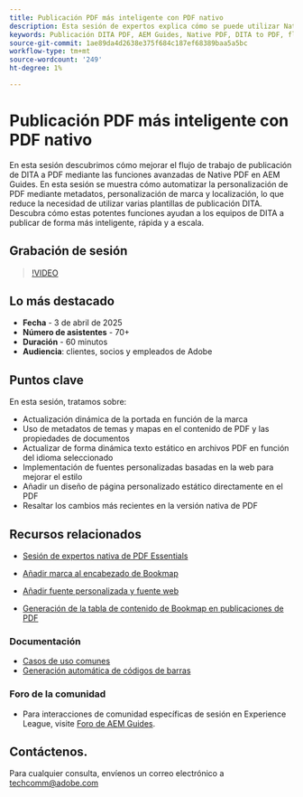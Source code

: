 ```yaml
---
title: Publicación PDF más inteligente con PDF nativo
description: Esta sesión de expertos explica cómo se puede utilizar Native PDF para crear PDF compatible con DITA sin necesidad de utilizar conocimientos avanzados de CSS o XSLT, en lugar de utilizar tecnología de código bajo para generar PDF
keywords: Publicación DITA PDF, AEM Guides, Native PDF, DITA to PDF, flujo de trabajo de publicación DITA, automatización de PDF, publicación basada en metadatos, plantillas DITA
source-git-commit: 1ae89da4d2638e375f684c187ef68389baa5a5bc
workflow-type: tm+mt
source-wordcount: '249'
ht-degree: 1%

---
```


# Publicación PDF más inteligente con PDF nativo

En esta sesión descubrimos cómo mejorar el flujo de trabajo de publicación de DITA a PDF mediante las funciones avanzadas de Native PDF en AEM Guides. En esta sesión se muestra cómo automatizar la personalización de PDF mediante metadatos, personalización de marca y localización, lo que reduce la necesidad de utilizar varias plantillas de publicación DITA. Descubra cómo estas potentes funciones ayudan a los equipos de DITA a publicar de forma más inteligente, rápida y a escala.


## Grabación de sesión

>[!VIDEO](https://video.tv.adobe.com/v/3457489/?quality=12&learn=on)


## Lo más destacado

- **Fecha** - 3 de abril de 2025
- **Número de asistentes** - 70+
- **Duración** - 60 minutos
- **Audiencia**: clientes, socios y empleados de Adobe


## Puntos clave

En esta sesión, tratamos sobre:
- Actualización dinámica de la portada en función de la marca
- Uso de metadatos de temas y mapas en el contenido de PDF y las propiedades de documentos
- Actualizar de forma dinámica texto estático en archivos PDF en función del idioma seleccionado
- Implementación de fuentes personalizadas basadas en la web para mejorar el estilo
- Añadir un diseño de página personalizado estático directamente en el PDF
- Resaltar los cambios más recientes en la versión nativa de PDF


## Recursos relacionados

- [Sesión de expertos nativa de PDF Essentials](../expert-sessions/native-pdf-publishing-essentials-feb23.md)
- [Añadir marca al encabezado de Bookmap](../kb-articles/publishing/add-branding-to-bookmap-content-header.md)
- [Añadir fuente personalizada y fuente web](../kb-articles/publishing/add-custom-font-native-pdf.md)

- [Generación de la tabla de contenido de Bookmap en publicaciones de PDF](../kb-articles/publishing/how-to-include-bookmap-toc-in-pdf-publishing.md)


### Documentación

- [Casos de uso comunes](../../native-pdf/stylesheet.md)
- [Generación automática de códigos de barras](../../native-pdf/add-barcode.md)


### Foro de la comunidad

- Para interacciones de comunidad específicas de sesión en Experience League, visite [Foro de AEM Guides](https://experienceleaguecommunities.adobe.com/t5/experience-manager-guides/bd-p/xml-documentation-discussions).






## Contáctenos.

Para cualquier consulta, envíenos un correo electrónico a <techcomm@adobe.com>
